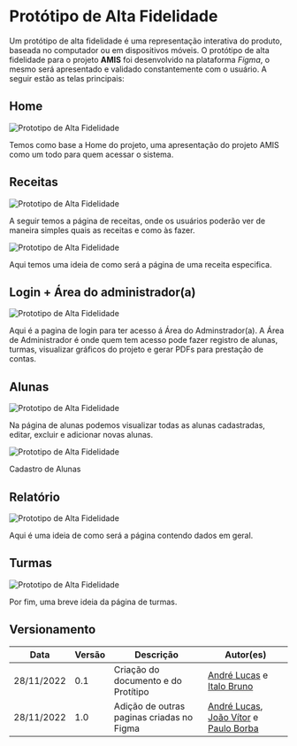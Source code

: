 # Protótipo de Alta Fidelidade

Um protótipo de alta fidelidade é uma representação interativa do produto, baseada no computador ou em dispositivos móveis. O protótipo de alta fidelidade para o projeto **AMIS** foi desenvolvido na plataforma *Figma*, o mesmo será apresentado e validado constantemente com o usuário. A seguir estão as telas principais:

## Home

![Prototipo de Alta Fidelidade](../assets/PrototipoAlta_home.jpg)

Temos como base a Home do projeto, uma apresentação do projeto AMIS como um todo para quem acessar o sistema.

## Receitas

![Prototipo de Alta Fidelidade](../assets/PrototipoAlta_receitas.jpg)

A seguir temos a página de receitas, onde os usuários poderão ver de maneira simples quais as receitas e como às fazer.

![Prototipo de Alta Fidelidade](../assets/PrototipoAlta_receita_(1).jpg)

Aqui temos uma ideia de como será a página de uma receita especifica.

## Login + Área do administrador(a)

![Prototipo de Alta Fidelidade](../assets/PrototipoAlta_login.jpg)

Aqui é a pagina de login para ter acesso á Área do Adminstrador(a).
A Área de Administrador é onde quem tem acesso pode fazer registro de alunas, turmas, visualizar gráficos do projeto e gerar PDFs para prestação de contas.

## Alunas

![Prototipo de Alta Fidelidade](../assets/PrototipoAlta_admin.jpg)

Na página de alunas podemos visualizar todas as alunas cadastradas, editar, excluir e adicionar novas alunas.

![Prototipo de Alta Fidelidade](../assets/PrototipoAlta_alunaCadastro.jpg)

Cadastro de Alunas

## Relatório

![Prototipo de Alta Fidelidade](../assets/PrototipoAlta_relatorio.jpg)

Aqui é uma ideia de como será a página contendo dados em geral.

## Turmas

![Prototipo de Alta Fidelidade](../assets/PrototipoAlta_turmas.jpg)

Por fim, uma breve ideia da página de turmas.


## Versionamento

| Data | Versão | Descrição | Autor(es) |
|------|--------|-----------|-----------|
| 28/11/2022 | 0.1 | Criação do documento e do Protítipo | [André Lucas](https://github.com/andrelucasf) e [Italo Bruno](https://github.com/ItaloBrunoM) |
| 28/11/2022 | 1.0 | Adição de outras paginas criadas no Figma | [André Lucas](https://github.com/andrelucasf), [João Vítor](https://github.com/jvsoutomaior) e [Paulo Borba](https://github.com/paulohborba) |

